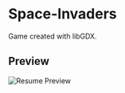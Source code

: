 # Space-Invaders
Game created with libGDX.


## Preview
![Resume Preview](https://i.gyazo.com/56dd613d5131a4cdf3a5fe76d3061bef.png)
